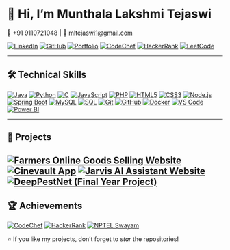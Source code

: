 
# 👋 Hi, I’m Munthala Lakshmi Tejaswi  

📱 ‪+91 9110721048‬ | 📧 [mltejaswi1@gmail.com](mailto:mltejaswi1@gmail.com)  

[![LinkedIn](https://img.shields.io/badge/LinkedIn-blue?style=flat&logo=linkedin)](https://www.linkedin.com/in/tejaswi-munthala-70a4192a6/) [![GitHub](https://img.shields.io/badge/GitHub-black?style=flat&logo=github)](https://github.com/Munthalalakshmi-tejaswi) [![Portfolio](https://img.shields.io/badge/Portfolio-%23FF5722?style=flat&logo=google-chrome)](https://68b9c997fd957f131cd65dd3--munthalalakshmitejaswi-portfolio.netlify.app/) [![CodeChef](https://img.shields.io/badge/CodeChef-%235B4638?style=flat&logo=codechef)](https://www.codechef.com/users/tejaswi_1904) [![HackerRank](https://img.shields.io/badge/HackerRank-brightgreen?style=flat&logo=hackerrank)](https://www.hackerrank.com/profile/mltejaswi1) [![LeetCode](https://img.shields.io/badge/LeetCode-orange?style=flat&logo=leetcode)](https://leetcode.com/u/tejaswi_19/)  

---

## 🛠 Technical Skills   
[![Java](https://img.shields.io/badge/Java-%23ED8B00?style=for-the-badge&logo=java&logoColor=white)]() 
[![Python](https://img.shields.io/badge/Python-%233776AB?style=for-the-badge&logo=python&logoColor=white)]() 
[![C](https://img.shields.io/badge/C-%2300599C?style=for-the-badge&logo=c&logoColor=white)]() 
[![JavaScript](https://img.shields.io/badge/JavaScript-%23F7DF1E?style=for-the-badge&logo=javascript&logoColor=black)]() 
[![PHP](https://img.shields.io/badge/PHP-%23777BB4?style=for-the-badge&logo=php&logoColor=white)]() 
[![HTML5](https://img.shields.io/badge/HTML5-%23E34F26?style=for-the-badge&logo=html5&logoColor=white)]() 
[![CSS3](https://img.shields.io/badge/CSS3-%231572B6?style=for-the-badge&logo=css3&logoColor=white)]() 
[![Node.js](https://img.shields.io/badge/Node.js-%23339933?style=for-the-badge&logo=node.js&logoColor=white)]() 
[![Spring Boot](https://img.shields.io/badge/Spring%20Boot-%236DB33F?style=for-the-badge&logo=springboot&logoColor=white)]() 
[![MySQL](https://img.shields.io/badge/MySQL-%2300f?style=for-the-badge&logo=mysql&logoColor=white)]() 
[![SQL](https://img.shields.io/badge/SQL-%2300758F?style=for-the-badge&logo=database&logoColor=white)]() 
[![Git](https://img.shields.io/badge/Git-%23F05033?style=for-the-badge&logo=git&logoColor=white)]() 
[![GitHub](https://img.shields.io/badge/GitHub-%23181717?style=for-the-badge&logo=github&logoColor=white)]() 
[![Docker](https://img.shields.io/badge/Docker-%232496ED?style=for-the-badge&logo=docker&logoColor=white)]() 
[![VS Code](https://img.shields.io/badge/VS%20Code-%23007ACC?style=for-the-badge&logo=visual-studio-code&logoColor=white)]() 
[![Power BI](https://img.shields.io/badge/Power%20BI-%23F2C811?style=for-the-badge&logo=powerbi&logoColor=black)]()

---
## 🚀 Projects  
[![Farmers Online Goods Selling Website](https://img.shields.io/badge/Farmers%20Goods%20Website-228B22?style=for-the-badge&logo=googlechrome&logoColor=white)](https://github.com/Munthalalakshmi-tejaswi/WT-Farmerssellinggoods) [![Cinevault App](https://img.shields.io/badge/Cinevault%20App-8B0000?style=for-the-badge&logo=netflix&logoColor=white)](https://github.com/Munthalalakshmi-tejaswi/Cinevault-mininetflix) [![Jarvis AI Assistant Website](https://img.shields.io/badge/Jarvis%20AI-4682B4?style=for-the-badge&logo=github&logoColor=white)](https://github.com/Munthalalakshmi-tejaswi/Jarvis) [![DeepPestNet (Final Year Project)](https://img.shields.io/badge/DeepPestNet%20AI-4B0082?style=for-the-badge&logo=tensorflow&logoColor=white)]()
---

## 🏆 Achievements  
[![CodeChef](https://img.shields.io/badge/CodeChef-200%2B%20Problems%20Solved-%235B4638?style=for-the-badge&logo=codechef&logoColor=white)](https://www.codechef.com/users/tejaswi_1904) [![HackerRank](https://img.shields.io/badge/HackerRank-SQL%20(Intermediate)%20Certificate-%2300EA64?style=for-the-badge&logo=hackerrank&logoColor=white)](https://www.hackerrank.com/profile/mltejaswi1) [![NPTEL Swayam](https://img.shields.io/badge/NPTEL%20Swayam-Java%20Elite+Silver%20(85%25)-%23FF5722?style=for-the-badge&logo=readthedocs&logoColor=white)](https://www.linkedin.com/posts/munthala-lakshmi-tejaswi-70a4192a6_java-nptel-certification-activity-7354151851136577538-h-PY/?utm_source=share&utm_medium=member_desktop&rcm=ACoAAEm-oboBBaEi-WEXCqcfgdIucwWHGfP_EUM)

⭐ If you like my projects, don’t forget to *star* the repositories!
